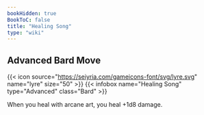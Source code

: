 ```yaml
---
bookHidden: true
BookToC: false
title: "Healing Song"
type: "wiki"
---
```

## Advanced Bard Move
{{< icon source="https://seiyria.com/gameicons-font/svg/lyre.svg" name="lyre" size="50" >}}
{{< infobox name="Healing Song" type="Advanced" class="Bard" >}}

When you heal with arcane art, you heal +1d8 damage.